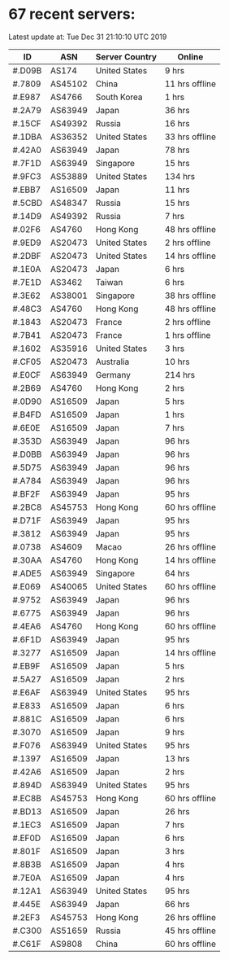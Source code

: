 # 67 recent servers:

Latest update at: Tue Dec 31 21:10:10 UTC 2019

| ID | ASN | Server Country | Online |
| -- | --- | -------------- | ------ |
| #.D09B | AS174 | United States | 9 hrs |
| #.7809 | AS45102 | China | 11 hrs offline |
| #.E987 | AS4766 | South Korea | 1 hrs |
| #.2A79 | AS63949 | Japan | 36 hrs |
| #.15CF | AS49392 | Russia | 16 hrs |
| #.1DBA | AS36352 | United States | 33 hrs offline |
| #.42A0 | AS63949 | Japan | 78 hrs |
| #.7F1D | AS63949 | Singapore | 15 hrs |
| #.9FC3 | AS53889 | United States | 134 hrs |
| #.EBB7 | AS16509 | Japan | 11 hrs |
| #.5CBD | AS48347 | Russia | 15 hrs |
| #.14D9 | AS49392 | Russia | 7 hrs |
| #.02F6 | AS4760 | Hong Kong | 48 hrs offline |
| #.9ED9 | AS20473 | United States | 2 hrs offline |
| #.2DBF | AS20473 | United States | 14 hrs offline |
| #.1E0A | AS20473 | Japan | 6 hrs |
| #.7E1D | AS3462 | Taiwan | 6 hrs |
| #.3E62 | AS38001 | Singapore | 38 hrs offline |
| #.48C3 | AS4760 | Hong Kong | 48 hrs offline |
| #.1843 | AS20473 | France | 2 hrs offline |
| #.7B41 | AS20473 | France | 1 hrs offline |
| #.1602 | AS35916 | United States | 3 hrs |
| #.CF05 | AS20473 | Australia | 10 hrs |
| #.E0CF | AS63949 | Germany | 214 hrs |
| #.2B69 | AS4760 | Hong Kong | 2 hrs |
| #.0D90 | AS16509 | Japan | 5 hrs |
| #.B4FD | AS16509 | Japan | 1 hrs |
| #.6E0E | AS16509 | Japan | 7 hrs |
| #.353D | AS63949 | Japan | 96 hrs |
| #.D0BB | AS63949 | Japan | 96 hrs |
| #.5D75 | AS63949 | Japan | 96 hrs |
| #.A784 | AS63949 | Japan | 96 hrs |
| #.BF2F | AS63949 | Japan | 95 hrs |
| #.2BC8 | AS45753 | Hong Kong | 60 hrs offline |
| #.D71F | AS63949 | Japan | 95 hrs |
| #.3812 | AS63949 | Japan | 95 hrs |
| #.0738 | AS4609 | Macao | 26 hrs offline |
| #.30AA | AS4760 | Hong Kong | 14 hrs offline |
| #.ADE5 | AS63949 | Singapore | 64 hrs |
| #.E069 | AS40065 | United States | 60 hrs offline |
| #.9752 | AS63949 | Japan | 96 hrs |
| #.6775 | AS63949 | Japan | 96 hrs |
| #.4EA6 | AS4760 | Hong Kong | 60 hrs offline |
| #.6F1D | AS63949 | Japan | 95 hrs |
| #.3277 | AS16509 | Japan | 14 hrs offline |
| #.EB9F | AS16509 | Japan | 5 hrs |
| #.5A27 | AS16509 | Japan | 2 hrs |
| #.E6AF | AS63949 | United States | 95 hrs |
| #.E833 | AS16509 | Japan | 6 hrs |
| #.881C | AS16509 | Japan | 6 hrs |
| #.3070 | AS16509 | Japan | 9 hrs |
| #.F076 | AS63949 | United States | 95 hrs |
| #.1397 | AS16509 | Japan | 13 hrs |
| #.42A6 | AS16509 | Japan | 2 hrs |
| #.894D | AS63949 | United States | 95 hrs |
| #.EC8B | AS45753 | Hong Kong | 60 hrs offline |
| #.BD13 | AS16509 | Japan | 26 hrs |
| #.1EC3 | AS16509 | Japan | 7 hrs |
| #.EF0D | AS16509 | Japan | 6 hrs |
| #.801F | AS16509 | Japan | 3 hrs |
| #.8B3B | AS16509 | Japan | 4 hrs |
| #.7E0A | AS16509 | Japan | 4 hrs |
| #.12A1 | AS63949 | United States | 95 hrs |
| #.445E | AS63949 | Japan | 66 hrs |
| #.2EF3 | AS45753 | Hong Kong | 26 hrs offline |
| #.C300 | AS51659 | Russia | 45 hrs offline |
| #.C61F | AS9808 | China | 60 hrs offline |

